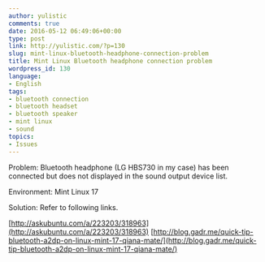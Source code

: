 ```yaml
---
author: yulistic
comments: true
date: 2016-05-12 06:49:06+00:00
type: post
link: http://yulistic.com/?p=130
slug: mint-linux-bluetooth-headphone-connection-problem
title: Mint Linux Bluetooth headphone connection problem
wordpress_id: 130
language:
- English
tags:
- bluetooth connection
- bluetooth headset
- bluetooth speaker
- mint linux
- sound
topics:
- Issues
---
```


Problem: Bluetooth headphone (LG HBS730 in my case) has been connected but does not displayed in the sound output device list.

Environment: Mint Linux 17

Solution: Refer to following links.

[http://askubuntu.com/a/223203/318963](http://askubuntu.com/a/223203/318963)
[http://blog.gadr.me/quick-tip-bluetooth-a2dp-on-linux-mint-17-qiana-mate/](http://blog.gadr.me/quick-tip-bluetooth-a2dp-on-linux-mint-17-qiana-mate/)
